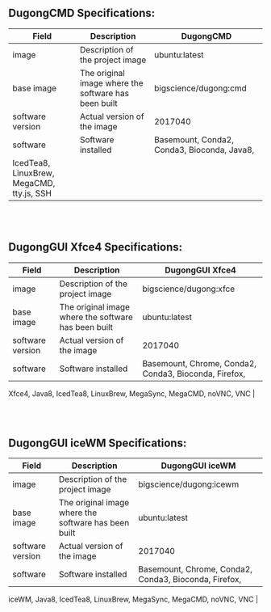 ## DugongCMD Specifications:

| Field                 | Description                                                                                                                | DugongCMD                                                  |
|-----------------------|----------------------------------------------------------------------------------------------------------------------------|----------------------------------------------------------|
| image            | Description of the project image                                                                       | ubuntu:latest                            |
| base image            | The original image where the software has been built                                                                       | bigscience/dugong:cmd                            |
| software version      | Actual version of the image                                              | 2017040                                |
| software              | Software installed                                                                                                    | Basemount, Conda2, Conda3, Bioconda, Java8, 
IcedTea8, LinuxBrew, MegaCMD, tty.js, SSH                                          |


<br><br>
## DugongGUI Xfce4 Specifications:

| Field                 | Description                                                                                                                | DugongGUI Xfce4                                                  |
|-----------------------|----------------------------------------------------------------------------------------------------------------------------|----------------------------------------------------------|
| image            | Description of the project image                                                                       | bigscience/dugong:xfce                            |
| base image            | The original image where the software has been built                                                                       | ubuntu:latest                            |
| software version      | Actual version of the image                                              | 2017040                                |
| software              | Software installed                                                                                                    | Basemount, Chrome, Conda2, Conda3, Bioconda, Firefox, 
Xfce4, Java8, IcedTea8, LinuxBrew, MegaSync, 
MegaCMD, noVNC, VNC                                          |


<br><br>
## DugongGUI iceWM Specifications:

| Field                 | Description                                                                                                                | DugongGUI iceWM                                                  |
|-----------------------|----------------------------------------------------------------------------------------------------------------------------|----------------------------------------------------------|
| image            | Description of the project image                                                                       | bigscience/dugong:icewm                            |
| base image            | The original image where the software has been built                                                                       | ubuntu:latest                            |
| software version      | Actual version of the image                                              | 2017040                                |
| software              | Software installed                                                                                                    | Basemount, Chrome, Conda2, Conda3, Bioconda, Firefox, 
iceWM, Java8, IcedTea8, LinuxBrew, 
MegaSync, MegaCMD, noVNC, VNC                                          |
